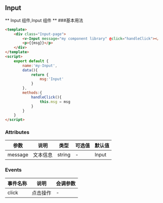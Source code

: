 ## Input
** Input 组件,Input 组件 **
###基本用法
```html
<template>
    <div class="Input-page">
        <v-Input message="my component library" @click="handleClick"></v-Input>
        <p>{{msg}}</p>
    </div>
</template>
<script>
    export default {
        name:'my-Input',
        data(){
            return {
                msg:'Input'
            }
        },
        methods:{
            handleClick(){
                this.msg = msg
            }
        }
    }
</script>
```
### Attributes
|参数     |说明      | 类型   | 可选值   | 默认值   |
|---------|--------|--------|--------|--------|
|message | 文本信息   | string | - | Input
### Events
|事件名称|说明|会调参数|
|---------|-------|-----|
|click|点击操作| - |